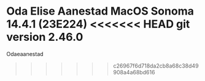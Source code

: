 Oda Elise Aanestad 
MacOS Sonoma 14.4.1 (23E224)
<<<<<<< HEAD
git version 2.46.0
=======
Odaeaanestad
>>>>>>> c26967f6d718da2cb8a68c38d49908a4a68bd616
